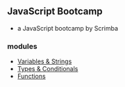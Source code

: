 ## JavaScript Bootcamp
* a JavaScript bootcamp by Scrimba

### modules
- [Variables & Strings](module_01/notes/README.md)
- [Types & Conditionals](module_02/notes/README.md)
- [Functions](module_03/step_01/README.md)
